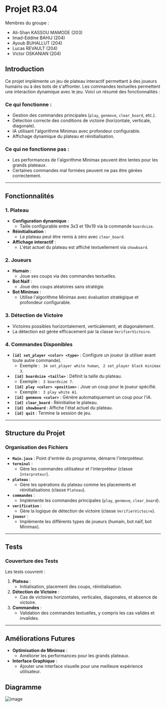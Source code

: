 # Projet R3.04
Membres du groupe :
- Ali-Shan KASSOU MAMODE (203)
- Imad-Eddine BAHIJ (204)
- Ayoub BUHALLUT (204)
- Lucas REVAULT (204)
- Victor OSKANIAN (204)

## **Introduction**
Ce projet implémente un jeu de plateau interactif permettant à des joueurs humains ou à des bots de s'affronter. Les commandes textuelles permettent une interaction dynamique avec le jeu. 
Voici un résumé des fonctionnalités :

### **Ce qui fonctionne :**
- Gestion des commandes principales (`play`, `genmove`, `clear_board`, etc.).
- Détection correcte des conditions de victoire (horizontale, verticale, diagonale).
- IA utilisant l'algorithme Minimax avec profondeur configurable.
- Affichage dynamique du plateau et réinitialisation.

### **Ce qui ne fonctionne pas :**
- Les performances de l'algorithme Minimax peuvent être lentes pour les grands plateaux.
- Certaines commandes mal formées peuvent ne pas être gérées correctement.

---

## **Fonctionnalités**

### **1. Plateau**
- **Configuration dynamique** :
  - Taille configurable entre 3x3 et 19x19 via la commande `boardsize`.
- **Réinitialisation** :
  - Le plateau peut être remis à zéro avec `clear_board`.
- **Affichage interactif** :
  - L'état actuel du plateau est affiché textuellement via `showboard`.

### **2. Joueurs**
- **Humain** :
  - Joue ses coups via des commandes textuelles.
- **Bot Naïf** :
  - Joue des coups aléatoires sans stratégie.
- **Bot Minimax** :
  - Utilise l'algorithme Minimax avec évaluation stratégique et profondeur configurable.

### **3. Détection de Victoire**
- Victoires possibles horizontalement, verticalement, et diagonalement.
- La détection est gérée efficacement par la classe `VerifierVictoire`.

### **4. Commandes Disponibles**
- **`[id] set_player <color> <type>`** : Configure un joueur (à utiliser avant toute autre commande).
  - Exemple : ` 34 set_player white human`, ` 2 set_player black minimax 3`.
- **` [id] boardsize <taille>`** : Définit la taille du plateau.
  - Exemple : ` 3 boardsize 7`.
- **` [id] play <color> <position>`** : Joue un coup pour le joueur spécifié.
  - Exemple : ` 3 play white A1`.
- **` [id] genmove <color>`** : Génère automatiquement un coup pour l'IA.
- **` [id] clear_board`** : Réinitialise le plateau.
- **` [id] showboard`** : Affiche l'état actuel du plateau.
- **` [id] quit`** : Termine la session de jeu.

---

## **Structure du Projet**

### **Organisation des Fichiers**
- **`Main.java`** : Point d'entrée du programme, démarre l'interpréteur.
- **`terminal`** :
  - Gère les commandes utilisateur et l'interpréteur (classe `Interpreteur`).
- **`plateau`** :
  - Gère les opérations du plateau comme les placements et réinitialisations (classe `Plateau`).
- **`commandes`** :
  - Implémente les commandes principales (`play`, `genmove`, `clear_board`).
- **`verification`** :
  - Gère la logique de détection de victoire (classe `VerifierVictoire`).
- **`joueur`** :
  - Implémente les différents types de joueurs (humain, bot naïf, bot Minimax).

---

## **Tests**

### **Couverture des Tests**
Les tests couvrent :
1. **Plateau** :
   - Initialisation, placement des coups, réinitialisation.
2. **Détection de Victoire** :
   - Cas de victoires horizontales, verticales, diagonales, et absence de victoire.
3. **Commandes** :
   - Validation des commandes textuelles, y compris les cas valides et invalides.

---

## **Améliorations Futures**
- **Optimisation de Minimax** :
  - Améliorer les performances pour les grands plateaux.
- **Interface Graphique** :
  - Ajouter une interface visuelle pour une meilleure expérience utilisateur.

 
## **Diagramme**
![image](https://github.com/user-attachments/assets/4cbd1f7a-7781-4e88-9619-f158da7fc5cb)

